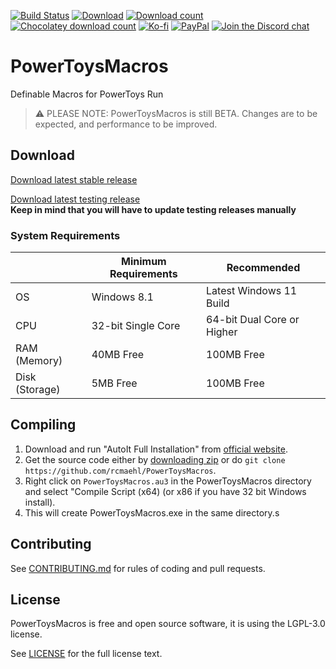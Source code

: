 [![Build Status](https://img.shields.io/github/workflow/status/rcmaehl/PowerToysMacros/ptm)](https://github.com/rcmaehl/PowerToysMacros/actions?query=workflow%3Aptm)
[![Download](https://img.shields.io/github/v/release/rcmaehl/PowerToysMacros)](https://github.com/rcmaehl/PowerToysMacros/releases/latest/)
[![Download count](https://img.shields.io/github/downloads/rcmaehl/PowerToysMacros/total?label=Downloads)](https://github.com/rcmaehl/PowerToysMacros/releases/latest/)
[![Chocolatey download count](https://img.shields.io/chocolatey/dt/PowerToysMacros?label=Chocolatey+downloads)](https://chocolatey.org/packages/PowerToysMacros)
[![Ko-fi](https://img.shields.io/badge/Support%20me%20on-Ko--fi-FF5E5B.svg?logo=ko-fi)](https://ko-fi.com/rcmaehl)
[![PayPal](https://img.shields.io/badge/Donate%20on-PayPal-00457C.svg?logo=paypal)](https://paypal.me/rhsky)
[![Join the Discord chat](https://img.shields.io/badge/Discord-chat-7289da.svg?&logo=discord)](https://discord.gg/uBnBcBx)

# PowerToysMacros
Definable Macros for PowerToys Run

> :warning: PLEASE NOTE: PowerToysMacros is still BETA. Changes are to be expected, and performance to be improved.

## Download

[Download latest stable release](https://github.com/rcmaehl/PowerToysMacros/releases/latest/download/PowerToysMacros.exe)

[Download latest testing release](https://nightly.link/rcmaehl/PowerToysMacros/workflows/ptm/main/ptm.zip)\
**Keep in mind that you will have to update testing releases manually**

### System Requirements
 |Minimum Requirements|Recommended
----|----|----
OS|Windows 8.1|Latest Windows 11 Build
CPU|32-bit Single Core|64-bit Dual Core or Higher
RAM (Memory)|40MB Free|100MB Free
Disk (Storage)|5MB Free|100MB Free

## Compiling

1. Download and run "AutoIt Full Installation" from [official website](https://www.autoitscript.com/site/autoit/downloads). 
1. Get the source code either by [downloading zip](https://github.com/rcmaehl/PowerToysMacros/archive/main.zip) or do `git clone https://github.com/rcmaehl/PowerToysMacros`.
1. Right click on `PowerToysMacros.au3` in the PowerToysMacros directory and select "Compile Script (x64) (or x86 if you have 32 bit Windows install).
1. This will create PowerToysMacros.exe in the same directory.s

## Contributing

See [CONTRIBUTING.md](CONTRIBUTING.md) for rules of coding and pull requests.

## License

PowerToysMacros is free and open source software, it is using the LGPL-3.0 license.

See [LICENSE](LICENSE) for the full license text.
